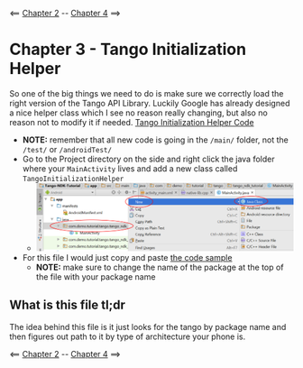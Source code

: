 <== [Chapter 2](./Chapter_02.md) -- [Chapter 4](./Chapter_04.md) ==>

# Chapter 3 - Tango Initialization Helper

So one of the big things we need to do is make sure we correctly load the right version of the Tango API Library. Luckily Google has already designed a nice helper class which I see no reason really changing, but also no reason not to modify it if needed. [Tango Initialization Helper Code](../Sample_Code/Tango-NDK-Tutorial/app/src/main/java/com/demo/tutorial/tango/tango_ndk_tutorial/TangoInitializationHelper.java)

* **NOTE:** remember that all new code is going in the `/main/` folder, not the `/test/` or `/androidTest/`
* Go to the Project directory on the side and right click the java folder where your `MainActivity` lives and add a new class called `TangoInitializationHelper`
    * ![TangoInitializationHelper Class](../Images/TangoInitializationHelper_Class.png)
* For this file I would just copy and paste [the code sample](../Sample_Code/Tango-NDK-Tutorial/app/src/main/java/com/demo/tutorial/tango/tango_ndk_tutorial/TangoInitializationHelper.java)
    * **NOTE:** make sure to change the name of the package at the top of the file with your package name

## What is this file tl;dr
The idea behind this file is it just looks for the tango by package name and then figures out path to it by type of architecture your phone is.

<== [Chapter 2](./Chapter_02.md) -- [Chapter 4](./Chapter_04.md) ==>
